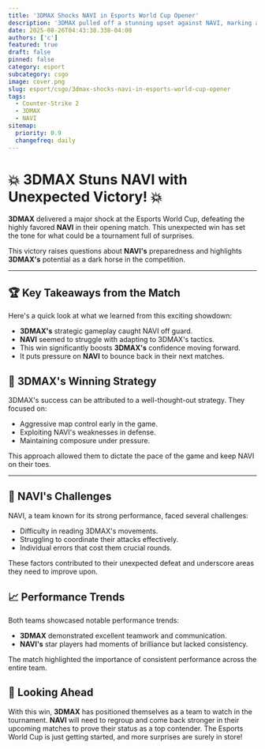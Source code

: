 ```yaml
---
title: '3DMAX Shocks NAVI in Esports World Cup Opener'
description: '3DMAX pulled off a stunning upset against NAVI, marking a significant start to their Esports World Cup campaign.'
date: 2025-08-26T04:43:38.338-04:00
authors: ['c']
featured: true
draft: false
pinned: false
category: esport
subcategory: csgo
image: cover.png
slug: esport/csgo/3dmax-shocks-navi-in-esports-world-cup-opener
tags:
  - Counter-Strike 2
  - 3DMAX
  - NAVI
sitemap:
  priority: 0.9
  changefreq: daily
---
```


# 💥 **3DMAX Stuns NAVI with Unexpected Victory!** 💥

**3DMAX** delivered a major shock at the Esports World Cup, defeating the highly favored **NAVI** in their opening match. This unexpected win has set the tone for what could be a tournament full of surprises.

This victory raises questions about **NAVI's** preparedness and highlights **3DMAX's** potential as a dark horse in the competition.

---

## 🏆 Key Takeaways from the Match

Here's a quick look at what we learned from this exciting showdown:

- **3DMAX's** strategic gameplay caught NAVI off guard.
- **NAVI** seemed to struggle with adapting to 3DMAX's tactics.
- This win significantly boosts **3DMAX's** confidence moving forward.
- It puts pressure on **NAVI** to bounce back in their next matches.

## 🎯 3DMAX's Winning Strategy

3DMAX's success can be attributed to a well-thought-out strategy. They focused on:

-   Aggressive map control early in the game.
-   Exploiting NAVI's weaknesses in defense.
-   Maintaining composure under pressure.

This approach allowed them to dictate the pace of the game and keep NAVI on their toes.

---

## 🤔 NAVI's Challenges

NAVI, a team known for its strong performance, faced several challenges:

-   Difficulty in reading 3DMAX's movements.
-   Struggling to coordinate their attacks effectively.
-   Individual errors that cost them crucial rounds.

These factors contributed to their unexpected defeat and underscore areas they need to improve upon.

## 📈 Performance Trends

Both teams showcased notable performance trends:

-   **3DMAX** demonstrated excellent teamwork and communication.
-   **NAVI's** star players had moments of brilliance but lacked consistency.

The match highlighted the importance of consistent performance across the entire team.

## 🔮 Looking Ahead

With this win, **3DMAX** has positioned themselves as a team to watch in the tournament. **NAVI** will need to regroup and come back stronger in their upcoming matches to prove their status as a top contender. The Esports World Cup is just getting started, and more surprises are surely in store!